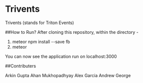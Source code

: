 # Trivents
Trivents (stands for Triton Events)


##How to Run?
After cloning this repository, within the directory - 

1) meteor npm install --save fb
2) meteor

You can now see the application run on localhost:3000


##Contributers

Arkin Gupta
Ahan Mukhopadhyay
Alex Garcia
Andrew George
